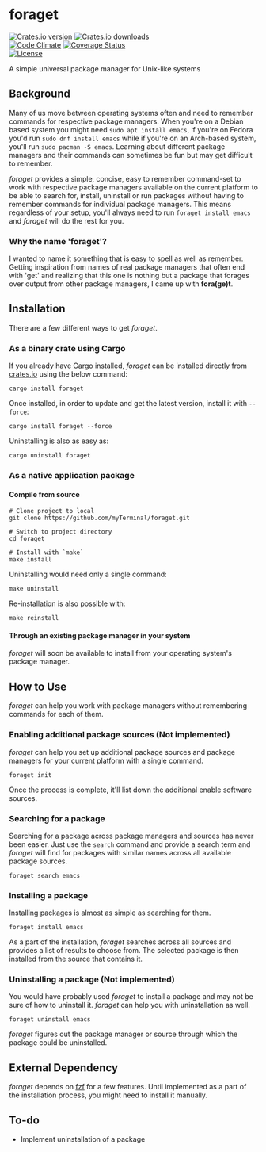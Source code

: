 # foraget

[![Crates.io version](https://img.shields.io/crates/v/foraget?style=flat-square)](https://crates.io/crates/foraget)
[![Crates.io downloads](https://img.shields.io/crates/d/foraget?style=flat-square)](https://crates.io/crates/foraget)  
[![Code Climate](https://codeclimate.com/github/myTerminal/foraget.png)](https://codeclimate.com/github/myTerminal/foraget)
[![Coverage Status](https://img.shields.io/coveralls/myTerminal/foraget.svg)](https://coveralls.io/r/myTerminal/foraget?branch=master)  
[![License](https://img.shields.io/github/license/myTerminal/foraget.svg)](https://opensource.org/licenses/MIT)

A simple universal package manager for Unix-like systems

## Background

Many of us move between operating systems often and need to remember commands for respective package managers. When you're on a Debian based system you might need `sudo apt install emacs`, if you're on Fedora you'd run `sudo dnf install emacs` while if you're on an Arch-based system, you'll run `sudo pacman -S emacs`. Learning about different package managers and their commands can sometimes be fun but may get difficult to remember.

*foraget* provides a simple, concise, easy to remember command-set to work with respective package managers available on the current platform to be able to search for, install, uninstall or run packages without having to remember commands for individual package managers. This means regardless of your setup, you'll always need to run `foraget install emacs` and *foraget* will do the rest for you.

### Why the name 'foraget'?

I wanted to name it something that is easy to spell as well as remember. Getting inspiration from names of real package managers that often end with 'get' and realizing that this one is nothing but a package that forages over output from other package managers, I came up with **fora(ge)t**.

## Installation

There are a few different ways to get *foraget*.

### As a binary crate using Cargo

If you already have [Cargo](https://github.com/rust-lang/cargo) installed, *foraget* can be installed directly from [crates.io](https://crates.io) using the below command:

    cargo install foraget

Once installed, in order to update and get the latest version, install it with `--force`:

    cargo install foraget --force

Uninstalling is also as easy as:

    cargo uninstall foraget

### As a native application package

#### Compile from source

    # Clone project to local
    git clone https://github.com/myTerminal/foraget.git

    # Switch to project directory
    cd foraget

    # Install with `make`
    make install

Uninstalling would need only a single command:

    make uninstall

Re-installation is also possible with:

    make reinstall

#### Through an existing package manager in your system

*foraget* will soon be available to install from your operating system's package manager.

## How to Use

*foraget* can help you work with package managers without remembering commands for each of them.

### Enabling additional package sources (Not implemented)

*foraget* can help you set up additional package sources and package managers for your current platform with a single command.

    foraget init

Once the process is complete, it'll list down the additional enable software sources.

### Searching for a package

Searching for a package across package managers and sources has never been easier. Just use the `search` command and provide a search term and *foraget* will find for packages with similar names across all available package sources.

    foraget search emacs

### Installing a package

Installing packages is almost as simple as searching for them.

    foraget install emacs

As a part of the installation, *foraget* searches across all sources and provides a list of results to choose from. The selected package is then installed from the source that contains it.

### Uninstalling a package (Not implemented)

You would have probably used *foraget* to install a package and may not be sure of how to uninstall it. *foraget* can help you with uninstallation as well.

    foraget uninstall emacs

*foraget* figures out the package manager or source through which the package could be uninstalled.

## External Dependency

*foraget* depends on [fzf](https://github.com/junegunn/fzf) for a few features. Until implemented as a part of the installation process, you might need to install it manually.

## To-do

* Implement uninstallation of a package
